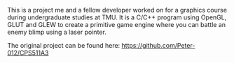 This is a project me and a fellow developer worked on for a graphics course during undergraduate studies at TMU.
It is a C/C++ program using OpenGL, GLUT and GLEW to create a primitive game engine where you can battle an enemy blimp using a laser pointer.

The original project can be found here:
https://github.com/Peter-012/CPS511A3
